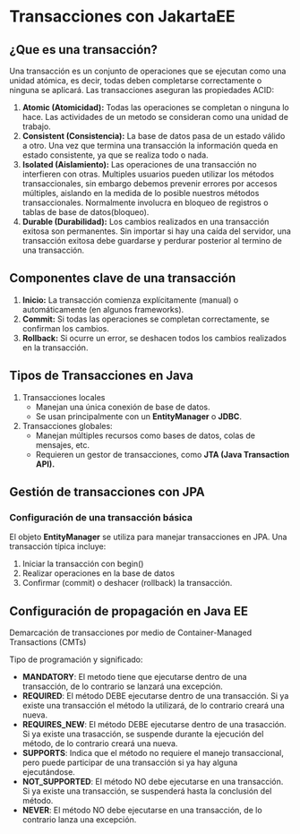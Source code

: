 # Transacciones con JakartaEE

## ¿Que es una transacción?
Una transacción es un conjunto de operaciones que se ejecutan como una unidad atómica, es decir, 
todas deben completarse correctamente o ninguna se aplicará. Las transacciones aseguran las propiedades ACID:
1. **Atomic (Atomicidad):** Todas las operaciones se completan o ninguna lo hace. Las actividades de un metodo se consideran como una unidad de trabajo.
2. **Consistent (Consistencia):** La base de datos pasa de un estado válido a otro. Una vez que termina una transacción la información queda en estado consistente, ya que se realiza todo o nada.
3. **Isolated (Aislamiento):** Las operaciones de una transacción no interfieren con otras. Multiples usuarios pueden utilizar los métodos transaccionales, sin embargo debemos prevenir errores por accesos múltiples, aislando en la medida de lo posible nuestros métodos transaccionales. Normalmente involucra en bloqueo de registros o tablas de base de datos(bloqueo).
4. **Durable (Durabilidad):** Los cambios realizados en una transacción exitosa son permanentes. Sin importar si hay una caída del servidor, una transacción exitosa debe guardarse y perdurar posterior al termino de una transacción.

## Componentes clave de una transacción
1. **Inicio:** La transacción comienza explícitamente (manual) o automáticamente (en algunos frameworks).
2. **Commit:** Si todas las operaciones se completan correctamente, se confirman los cambios.
3. **Rollback:** Si ocurre un error, se deshacen todos los cambios realizados en la transacción.

## Tipos de Transacciones en Java
1. Transacciones locales
	- Manejan una única conexión de base de datos.
	- Se usan principalmente con un **EntityManager** o **JDBC**.
2. Transacciones globales:
	- Manejan múltiples recursos como bases de datos, colas de mensajes, etc.
	- Requieren un gestor de transacciones, como **JTA (Java Transaction API).**

## Gestión de transacciones con JPA
### Configuración de una transacción básica
El objeto **EntityManager** se utiliza para manejar transacciones en JPA. Una transacción típica incluye:
1. Iniciar la transacción con begin()
2. Realizar operaciones en la base de datos
3. Confirmar (commit) o deshacer (rollback) la transacción.

## Configuración de propagación en Java EE
Demarcación de transacciones por medio de Container-Managed Transactions (CMTs)

Tipo de programación y significado:
- **MANDATORY**: El metodo tiene que ejecutarse dentro de una transacción, de lo contrario se lanzará una excepción.
- **REQUIRED**: El método DEBE ejecutarse dentro de una transacción. Si ya existe una transacción el método la utilizará, de lo contrario creará una nueva.
- **REQUIRES_NEW**: El método DEBE ejecutarse dentro de una trasacción. Si ya existe una trasacción, se suspende durante la ejecución del método, de lo contrario creará una nueva.
- **SUPPORTS**: Indica que el método no requiere el manejo transaccional, pero puede participar de una transacción si ya hay alguna ejecutándose.
- **NOT_SUPPORTED**: El método NO debe ejecutarse en una transacción. Si ya existe una transacción, se suspenderá hasta la conclusión del método.
- **NEVER**: El método NO debe ejecutarse en una transacción, de lo contrario lanza una excepción.


